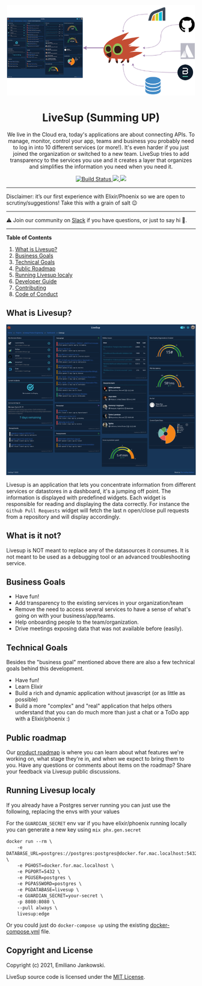 <p align="center">
  <img src="docs/images/flow.png" width="500">
  
  <h1 align="center">LiveSup (Summing UP)</h1>
  
  <p align="center">
    We live in the Cloud era, today's applications are about connecting APIs. To manage, monitor, control your app, teams and business you probably need to log in into 10 different services (or more!). It's even harder if you just joined the organization or switched to a new team. LiveSup tries to add transparency to the services you use and it creates a layer that organizes and simplifies the information you need when you need it.
  </p>
</p>

<p align="center">
  <a href="#">
    <img alt="Build Status" src="https://github.com/livesup-dev/livesup/actions/workflows/test.yml/badge.svg">
  </a>
  <a href="https://codecov.io/gh/livesup-dev/livesup">
    <img src="https://codecov.io/gh/livesup-dev/livesup/branch/main/graph/badge.svg?token=7XTN1OEUHY"/>
  </a>
  <a href="https://github.com/livesup-dev/l/commits/master">
    <img src="https://img.shields.io/github/last-commit/livesup-dev/livesup.svg"/>
  </a>
</p>

---

Disclaimer: it’s our first experience with Elixir/Phoenix so we are open to scrutiny/suggestions! Take this with a grain of salt :wink:

---

:warning: Join our community on [Slack](https://join.slack.com/t/livesup-community/shared_invite/zt-1f6hn8log-QrrgQfaTpunxxMXf9U8MuA) if you have questions, or just to say hi 🎉.

---

**Table of Contents**

1. [What is Livesup?](##what-is-livesu)
1. [Business Goals](#business-goals)
1. [Technical Goals](#technical-goals)
1. [Public Roadmap](#public-roadmap)
1. [Running Livesup localy](#running-livesup-localy)
1. [Developer Guide](/docs/develop/guide.md)
1. [Contributing](/docs/contributing.md)
1. [Code of Conduct](/docs/code_of_conduct.md)

## What is Livesup?

![](/docs/images/dashboard-full.png)

Livesup is an application that lets you concentrate information from different services or datastores in a dashboard, it's a jumping off point. The information is displayed with predefined widgets. Each widget is responsible for reading and displaying the data correctly. For instance the `Github Pull Requests` widget will fetch the last n open/close pull requests from a repository and will display accordingly.

## What is it not?

Livesup is NOT meant to replace any of the datasources it consumes. It is not meant to be used as a debugging tool or an advanced troubleshooting service.

## Business Goals

* Have fun!
* Add transparency to the existing services in your organization/team
* Remove the need to access several services to have a sense of what's going on with your business/app/teams.
* Help onboarding people to the team/organization.
* Drive meetings exposing data that was not available before (easily). 

## Technical Goals

Besides the "business goal" mentioned above there are also a few technical goals behind this development. 

* Have fun!
* Learn Elixir
* Build a rich and dynamic application without javascript (or as little as possible)
* Build a more "complex" and "real" application that helps others understand that you can do much more than just a chat or a ToDo app with a Elixir/phoenix :)

## Public roadmap

Our [product roadmap](https://github.com/orgs/livesup-dev/projects/2) is where you can learn about what features we're working on, what stage they're in, and when we expect to bring them to you. Have any questions or comments about items on the roadmap? Share your feedback via Livesup public discussions.

## Running Livesup localy

If you already have a Postgres server running you can just use the following, replacing the envs with your values

For the `GUARDIAN_SECRET` env var if you have elixir/phoenix running locally you can generate a new key using `mix phx.gen.secret`

```
docker run --rm \
    -e DATABASE_URL=postgres://postgres:postgres@docker.for.mac.localhost:5432/livesup \
    -e PGHOST=docker.for.mac.localhost \
    -e PGPORT=5432 \
    -e PGUSER=postgres \
    -e PGPASSWORD=postgres \
    -e PGDATABASE=livesup \
    -e GUARDIAN_SECRET=your-secret \
    -p 8080:8080 \
    --pull always \
    livesup:edge
```

Or you could just do `docker-compose up` using the existing [docker-compose.yml](docker-compose.yml) file.


## Copyright and License

Copyright (c) 2021, Emiliano Jankowski.

LiveSup source code is licensed under the [MIT License](LICENSE.md).
